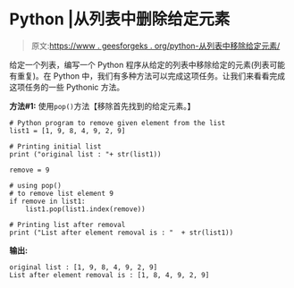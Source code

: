 # Python |从列表中删除给定元素

> 原文:[https://www . geesforgeks . org/python-从列表中移除给定元素/](https://www.geeksforgeeks.org/python-remove-given-element-from-the-list/)

给定一个列表，编写一个 Python 程序从给定的列表中移除给定的元素(列表可能有重复)。在 Python 中，我们有多种方法可以完成这项任务。让我们来看看完成这项任务的一些 Pythonic 方法。

**方法#1:** 使用`pop()`方法【移除首先找到的给定元素。】

```
# Python program to remove given element from the list
list1 = [1, 9, 8, 4, 9, 2, 9] 

# Printing initial list 
print ("original list : "+ str(list1)) 

remove = 9

# using pop() 
# to remove list element 9
if remove in list1: 
    list1.pop(list1.index(remove)) 

# Printing list after removal 
print ("List after element removal is : "  + str(list1)) 
```

**输出:**

```
original list : [1, 9, 8, 4, 9, 2, 9]
List after element removal is : [1, 8, 4, 9, 2, 9]

```